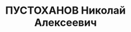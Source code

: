 ---
title: ПУСТОХАНОВ Николай Алексеевич
description: 'Род. в 1889, Оренбургская губ., пос. Красногор, русский, обр.: среднее
  специальное, б/п. Проживал: Москва, Чистопрудный бул., д. 3, кв. 10. Архитектор-реставратор
  во Всесоюзной академии архитектуры.

  Арестован 26.06.1937. Обв. в антисоветской агитации, высказывании террористических
  намерений и незаконном хранении оружия. Приговор: ВК ВС СССР, 15.11.1937 – ВМН.
  Расстрелян 15.11.1937, г.Москва.

  Реабилитирован Прокуратурой РФ 13.10.1992'
---